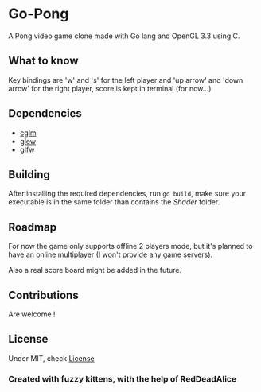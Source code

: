 # Go-Pong
A Pong video game clone made with Go lang and OpenGL 3.3 using C.
## What to know
Key bindings are 'w' and 's' for the left player and 'up arrow' and 'down arrow' for the right player, score is kept in terminal (for now...)
## Dependencies
- [cglm](https://github.com/recp/cglm)
- [glew](http://glew.sourceforge.net/)
- [glfw](https://glfw.org/)
## Building
After installing the required dependencies, run ```go build```, make sure your executable is in the same folder than contains the *Shader* folder.
## Roadmap
For now the game only supports offline 2 players mode, but it's planned to have an online multiplayer (I won't provide any game servers).

Also a real score board might be added in the future.
## Contributions
Are welcome !
## License
Under MIT, check [License](LICENSE)

### Created with fuzzy kittens, with the help of RedDeadAlice